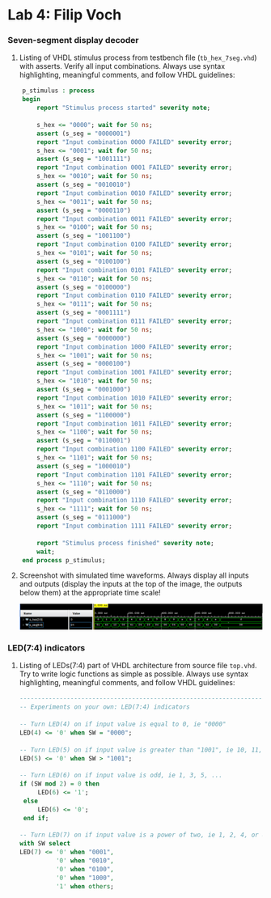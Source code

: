 # Lab 4: Filip Voch

### Seven-segment display decoder

1. Listing of VHDL stimulus process from testbench file (`tb_hex_7seg.vhd`) with asserts. Verify all input combinations. Always use syntax highlighting, meaningful comments, and follow VHDL guidelines:

```vhdl
    p_stimulus : process
    begin
        report "Stimulus process started" severity note;

        s_hex <= "0000"; wait for 50 ns;
        assert (s_seg = "0000001")
        report "Input combination 0000 FAILED" severity error;
        s_hex <= "0001"; wait for 50 ns;
        assert (s_seg = "1001111")
        report "Input combination 0001 FAILED" severity error;
        s_hex <= "0010"; wait for 50 ns;
        assert (s_seg = "0010010")
        report "Input combination 0010 FAILED" severity error;
        s_hex <= "0011"; wait for 50 ns;
        assert (s_seg = "0000110")
        report "Input combination 0011 FAILED" severity error;
        s_hex <= "0100"; wait for 50 ns;
        assert (s_seg = "1001100")
        report "Input combination 0100 FAILED" severity error;
        s_hex <= "0101"; wait for 50 ns;
        assert (s_seg = "0100100")
        report "Input combination 0101 FAILED" severity error;
        s_hex <= "0110"; wait for 50 ns;
        assert (s_seg = "0100000")
        report "Input combination 0110 FAILED" severity error;
        s_hex <= "0111"; wait for 50 ns;
        assert (s_seg = "0001111")
        report "Input combination 0111 FAILED" severity error;
        s_hex <= "1000"; wait for 50 ns;
        assert (s_seg = "0000000")
        report "Input combination 1000 FAILED" severity error;
        s_hex <= "1001"; wait for 50 ns;
        assert (s_seg = "0000100")
        report "Input combination 1001 FAILED" severity error;
        s_hex <= "1010"; wait for 50 ns;
        assert (s_seg = "0001000")
        report "Input combination 1010 FAILED" severity error;
        s_hex <= "1011"; wait for 50 ns;
        assert (s_seg = "1100000")
        report "Input combination 1011 FAILED" severity error;
        s_hex <= "1100"; wait for 50 ns;
        assert (s_seg = "0110001")
        report "Input combination 1100 FAILED" severity error;
        s_hex <= "1101"; wait for 50 ns;
        assert (s_seg = "1000010")
        report "Input combination 1101 FAILED" severity error;
        s_hex <= "1110"; wait for 50 ns;
        assert (s_seg = "0110000")
        report "Input combination 1110 FAILED" severity error;
        s_hex <= "1111"; wait for 50 ns;
        assert (s_seg = "0111000")
        report "Input combination 1111 FAILED" severity error;

        report "Stimulus process finished" severity note;
        wait;
    end process p_stimulus;
```

2. Screenshot with simulated time waveforms. Always display all inputs and outputs (display the inputs at the top of the image, the outputs below them) at the appropriate time scale!

   ![your figure](images/Waves.png)

### LED(7:4) indicators

1. Listing of LEDs(7:4) part of VHDL architecture from source file `top.vhd`. Try to write logic functions as simple as possible. Always use syntax highlighting, meaningful comments, and follow VHDL guidelines:

   ```vhdl
   --------------------------------------------------------------------
   -- Experiments on your own: LED(7:4) indicators

   -- Turn LED(4) on if input value is equal to 0, ie "0000"
   LED(4) <= '0' when SW = "0000"; 

   -- Turn LED(5) on if input value is greater than "1001", ie 10, 11, 12, ...
   LED(5) <= '0' when SW > "1001";

   -- Turn LED(6) on if input value is odd, ie 1, 3, 5, ...
   if (SW mod 2) = 0 then 
        LED(6) <= '1';
    else
        LED(6) <= '0';
    end if;

   -- Turn LED(7) on if input value is a power of two, ie 1, 2, 4, or 8
   with SW select
   LED(7) <= '0' when "0001",
             '0' when "0010",
             '0' when "0100",
             '0' when "1000",
             '1' when others;
   ```
